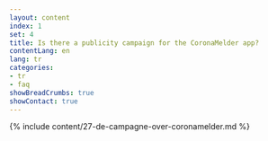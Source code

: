 ```yaml
---
layout: content
index: 1
set: 4
title: Is there a publicity campaign for the CoronaMelder app?
contentLang: en
lang: tr
categories:
- tr
- faq
showBreadCrumbs: true
showContact: true
---
```

{% include content/27-de-campagne-over-coronamelder.md %}
